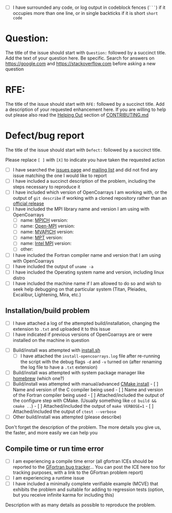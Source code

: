 <!-- Please fill out the issue template included below, failure to do -->
<!-- so may result in immediate closure of your issue. -->

<!-- Fill out all portions of this template that apply. Please delete -->
<!-- any unnecessary sections. -->

 - [ ] I have surrounded any code, or log output in codeblock fences
       (` ``` `) if it occupies more than one line, or in single
       backticks if it is short `short code`

<!-- Long code goes in a fenced code block: -->
<!-- ``` -->
<!-- Line one of code output -->
<!-- Line two of output -->
<!-- etc. -->
<!-- ``` -->


# Question: #

<!-- delete this section if it does not apply -->
The title of the issue should start with `Question:` followed by a
succinct title. Add the text of your question here. Be specific. Search for
answers on https://google.com and https://stackoverflow.com
before asking a new question

# RFE: #

<!-- delete this section if it does not apply -->
The title of the issue should start with `RFE:` followed by a succinct
title. Add a description of your requested enhancement here. If you are
willing to help out please also read the [Helping Out] section of
[CONTRIBUTING.md]



# Defect/bug report #

<!-- delete this section if it does not apply -->
The title of the issue should start with `Defect:` followed by a
succinct title.

Please replace `[ ]` with `[X]` to indicate you have taken the requested action

 - [ ] I have searched the [issues page] and [mailing list] and did
       not find any issue matching the one I would like to report
 - [ ] I have included a succinct description of the problem,
       including the steps necessary to reproduce it
 - [ ] I have included which version of OpenCoarrays I am working
       with, or the output of `git describe` if working with a cloned
       repository rather than an [official release]
 - [ ] I have included the MPI library name and version I am using
       with OpenCoarrays
   - [ ] name: [MPICH] version:
   - [ ] name: [Open-MPI] version:
   - [ ] name: [MVAPICH] version:
   - [ ] name: [MPT] version:
   - [ ] name: [Intel MPI] version:
   - [ ] other:
   <!-- delete all but the matching MPI implementation -->
 - [ ] I have included the Fortran compiler name and version that I am
       using with OpenCoarrays
 - [ ] I have included the output of `uname -a`
 - [ ] I have included the Operating system name and version,
       including linux distro
 - [ ] I have included the machine name if I am allowed to do so and
       wish to seek help debugging on that particular system (Titan,
       Pleiades, Excalibur, Lightening, Mira, etc.)

## Installation/build problem ##

<!-- delete this section if it does not apply -->

 - [ ] I have attached a log of the attempted build/installation,
       changing the extension to `.txt` and uploaded it to this issue
 - [ ] I have indicated if previous versions of OpenCoarrays are or
       were installed on the machine in question
<!-- please select one from the top level-->
 - [ ] Build/install was attempted with [install.sh]
    - [ ] I have attached the `install-opencoarrays.log` file
          after re-running the script with the debug flags `-d` and
          `-v` turned on (after renaming the log file to have a `.txt`
          extension)
 - [ ] Build/install was attempted with system package manager like
       [homebrew] (which one?)
 - [ ] Build/install was attempted with manual/advanced
       [CMake install]
       - [ ] Name and version of the C compiler being used
	   - [ ] Name and version of the Fortran compiler being used
	   - [ ] Attached/included the output of the configure step with
             CMake. (Usually something like `cd build && cmake ..`)
	   - [ ] Attached/included the output of `make VERBOSE=1`
       - [ ] Attached/included the output of `ctest --verbose`
 - [ ] Other build/install was attempted (please describe)

Don't forget the description of the problem. The more details you give
us, the faster, and more easily we can help you

## Compile time or run time error

<!-- delete this section if it does not apply -->

<!-- pick one of the first two -->
 - [ ] I am experiencing a compile time error (all gfortran ICEs
       should be reported to the [GFortran bug tracker]... You can post
       the ICE here too for tracking purposes, with a link to the
       GFortran problem report)
 - [ ] I am experiencing a runtime issue
 - [ ] I have included a minimally complete verifiable example (MCVE)
       that exhibits the problem and suitable for adding to regression
       tests (option, but you receive infinite karma
       for including this)

Description with as many details as possible to reproduce the problem.


[links]:#
[GFortran bug tracker]: https://gcc.gnu.org/bugzilla/
[Intel MPI]: https://software.intel.com/en-us/intel-mpi-library
[MPT]: http://www.sgi.com/products/software/sps.html
[MVAPICH]: http://mvapich.cse.ohio-state.edu
[MPICH]: https://www.mpich.org
[Open-MPI]: https://www.open-mpi.org
[CONTRIBUTING.md]: https://github.com/sourceryinstitute/opencoarrays/blob/master/CONTRIBUTING.md
[Helping Out]: https://github.com/sourceryinstitute/opencoarrays/blob/master/CONTRIBUTING.md#helping-out
[official release]: https://github.com/sourceryinstitute/opencoarrays/releases
[CMake install]: https://github.com/sourceryinstitute/opencoarrays/blob/master/INSTALL.md#cmake-scripts
[homebrew]: http://brew.sh
[issues page]: https://github.com/sourceryinstitute/opencoarrays/issues
[mailing list]: https://groups.google.com/forum/#!forum/opencoarrays
[install.sh]: https://github.com/sourceryinstitute/opencoarrays/blob/master/install.sh
